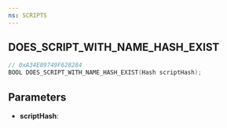 ```yaml
---
ns: SCRIPTS
---
```

## DOES_SCRIPT_WITH_NAME_HASH_EXIST

```c
// 0xA34E89749F628284
BOOL DOES_SCRIPT_WITH_NAME_HASH_EXIST(Hash scriptHash);
```

## Parameters
* **scriptHash**:
